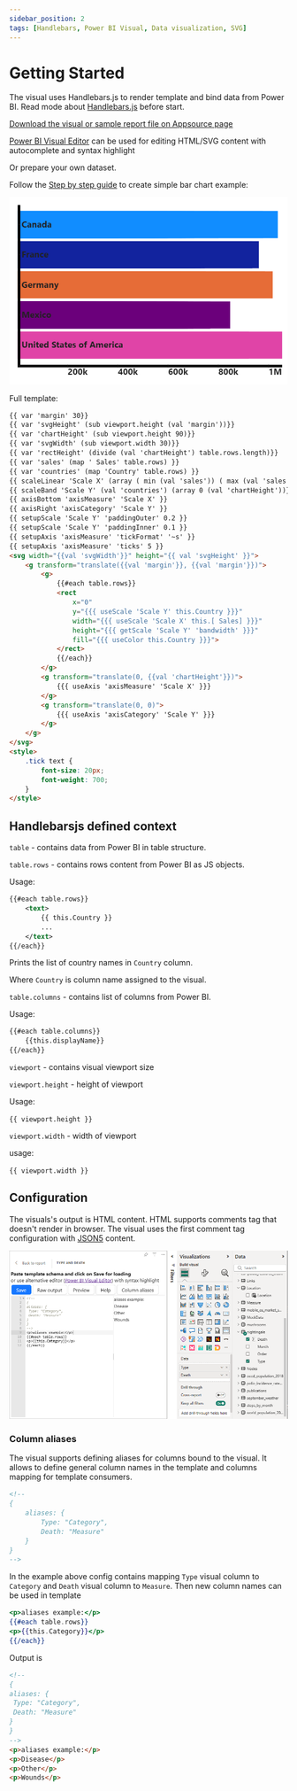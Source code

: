 ```yaml
---
sidebar_position: 2
tags: [Handlebars, Power BI Visual, Data visualization, SVG]
---
```


# Getting Started

The visual uses Handlebars.js to render template and bind data from Power BI. Read mode about [Handlebars.js](https://handlebarsjs.com/guide/) before start.

[Download the visual or sample report file on Appsource page](https://appsource.microsoft.com/en-us/product/power-bi-visuals/ilfatgaliev1696579877540.handlebars_visual?tab=Overview)

[Power BI Visual Editor](https://appsource.microsoft.com/en-US/product/PowerBIVisuals/ilfatgaliev1696579877540.editorvisual) can be used for editing HTML/SVG content with autocomplete and syntax highlight

Or prepare your own dataset.

Follow the [Step by step guide](./step-by-step.md) to create simple bar chart example:

![Bar chart example](./barchart-output.png)

Full template:

```html
{{ var 'margin' 30}}
{{ var 'svgHeight' (sub viewport.height (val 'margin'))}}
{{ var 'chartHeight' (sub viewport.height 90)}}
{{ var 'svgWidth' (sub viewport.width 30)}}
{{ var 'rectHeight' (divide (val 'chartHeight') table.rows.length)}}
{{ var 'sales' (map ' Sales' table.rows) }}
{{ var 'countries' (map 'Country' table.rows) }}
{{ scaleLinear 'Scale X' (array ( min (val 'sales')) ( max (val 'sales'))) (array 0 (val 'svgWidth'))}}
{{ scaleBand 'Scale Y' (val 'countries') (array 0 (val 'chartHeight'))}}
{{ axisBottom 'axisMeasure' 'Scale X' }}
{{ axisRight 'axisCategory' 'Scale Y' }}
{{ setupScale 'Scale Y' 'paddingOuter' 0.2 }}
{{ setupScale 'Scale Y' 'paddingInner' 0.1 }}
{{ setupAxis 'axisMeasure' 'tickFormat' '~s' }}
{{ setupAxis 'axisMeasure' 'ticks' 5 }}
<svg width="{{val 'svgWidth'}}" height="{{ val 'svgHeight' }}">
    <g transform="translate({{val 'margin'}}, {{val 'margin'}})">
        <g>
            {{#each table.rows}}
            <rect
                x="0"
                y="{{{ useScale 'Scale Y' this.Country }}}"
                width="{{{ useScale 'Scale X' this.[ Sales] }}}"
                height="{{{ getScale 'Scale Y' 'bandwidth' }}}"
                fill="{{{ useColor this.Country }}}">    
            </rect>
            {{/each}}
        </g>
        <g transform="translate(0, {{val 'chartHeight'}})">
            {{{ useAxis 'axisMeasure' 'Scale X' }}}
        </g>
        <g transform="translate(0, 0)">
            {{{ useAxis 'axisCategory' 'Scale Y' }}}
        </g>
    </g>
</svg>
<style>
    .tick text {
        font-size: 20px;
        font-weight: 700;
    }
</style>
```

## Handlebarsjs defined context

`table` - contains data from Power BI in table structure.

`table.rows` - contains rows content from Power BI as JS objects.

Usage:

```svg
{{#each table.rows}}
    <text>
        {{ this.Country }}   
        ...
    </text>
{{/each}}
```

Prints the list of country names in `Country` column.

Where `Country` is column name assigned to the visual.

`table.columns` - contains list of columns from Power BI.

Usage:

```svg
{{#each table.columns}}
    {{this.displayName}}
{{/each}}
```

`viewport` - contains visual viewport size

`viewport.height` - height of viewport

Usage:

`{{ viewport.height }}`

`viewport.width` - width of viewport

usage:

`{{ viewport.width }}`

## Configuration

The visuals's output is HTML content. HTML supports comments tag that doesn't render in browser. The visual uses the first comment tag configuration with [JSON5](https://json5.org/) content.

![Template config](./img/config.png)

### Column aliases

The visual supports defining aliases for columns bound to the visual. It allows to define general column names in the template and columns mapping for template consumers.

```html
<!--
{
    aliases: {
        Type: "Category",
        Death: "Measure"
    }
}
-->
```

In the example above config contains mapping `Type` visual column to `Category` and `Death` visual column to `Measure`. Then new column names can be used in template

```handlebars
<p>aliases example:</p>
{{#each table.rows}}
<p>{{this.Category}}</p>
{{/each}}
```

Output is

```html
<!--
{
aliases: {
 Type: "Category",
 Death: "Measure"
}
}
-->
<p>aliases example:</p>
<p>Disease</p>
<p>Other</p>
<p>Wounds</p>
```